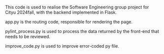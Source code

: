 This code is used to realise the Software Engineering group project for Cityu 2024fall, with the backend implemented in Flask.

app.py is the routing code, responsible for rendering the page.

pylint_process.py is used to process the data returned by the front-end that needs to be reviewed.

improve_code.py is used to improve error-coded py file.
